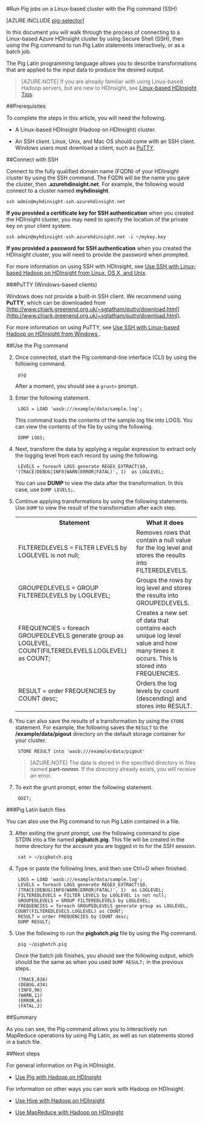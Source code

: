 <properties
   pageTitle="Use Hadoop Pig with SSH on an HDInsight cluster | Microsoft Azure"
   description="Learn how connect to a Linux-based Hadoop cluster with SSH, and then use the Pig command to run Pig Latin statements interactively, or as a batch job."
   services="hdinsight"
   documentationCenter=""
   authors="Blackmist"
   manager="paulettm"
   editor="cgronlun"/>

<tags
   ms.service="hdinsight"
   ms.devlang="na"
   ms.topic="article"
   ms.tgt_pltfrm="na"
   ms.workload="big-data"
   ms.date="07/06/2015"
   ms.author="larryfr"/>

#Run Pig jobs on a Linux-based cluster with the Pig command (SSH)

[AZURE.INCLUDE [pig-selector](../../includes/hdinsight-selector-use-pig.md)]

In this document you will walk through the process of connecting to a Linux-based Azure HDInsight cluster by using Secure Shell (SSH), then using the Pig command to run Pig Latin statements interactively, or as a batch job.

The Pig Latin programming language allows you to describe transformations that are applied to the input data to produce the desired output.

> [AZURE.NOTE] If you are already familiar with using Linux-based Hadoop servers, but are new to HDInsight, see [Linux-based HDInsight Tips](hdinsight-hadoop-linux-information.md).

##<a id="prereq"></a>Prerequisites

To complete the steps in this article, you will need the following.

* A Linux-based HDInsight (Hadoop on HDInsight) cluster.

* An SSH client. Linux, Unix, and Mac OS should come with an SSH client. Windows users must download a client, such as [PuTTY](http://www.chiark.greenend.org.uk/~sgtatham/putty/download.html).

##<a id="ssh"></a>Connect with SSH

Connect to the fully qualified domain name (FQDN) of your HDInsight cluster by using the SSH command. The FQDN will be the name you gave the cluster, then **.azurehdinsight.net**. For example, the following would connect to a cluster named **myhdinsight**.

	ssh admin@myhdinsight-ssh.azurehdinsight.net

**If you provided a certificate key for SSH authentication** when you created the HDInsight cluster, you may need to specify the location of the private key on your client system.

	ssh admin@myhdinsight-ssh.azurehdinsight.net -i ~/mykey.key

**If you provided a password for SSH authentication** when you created the HDInsight cluster, you will need to provide the password when prompted.

For more information on using SSH with HDInsight, see [Use SSH with Linux-based Hadoop on HDInsight from Linux, OS X, and Unix](hdinsight-hadoop-linux-use-ssh-unix.md).

###PuTTY (Windows-based clients)

Windows does not provide a built-in SSH client. We recommend using **PuTTY**, which can be downloaded from [http://www.chiark.greenend.org.uk/~sgtatham/putty/download.html](http://www.chiark.greenend.org.uk/~sgtatham/putty/download.html).

For more information on using PuTTY, see [Use SSH with Linux-based Hadoop on HDInsight from Windows ](hdinsight-hadoop-linux-use-ssh-windows.md).

##<a id="pig"></a>Use the Pig command

2. Once connected, start the Pig command-line interface (CLI) by using the following command.

        pig

	After a moment, you should see a `grunt>` prompt.

3. Enter the following statement.

		LOGS = LOAD 'wasb:///example/data/sample.log';

	This command loads the contents of the sample.log file into LOGS. You can view the contents of the file by using the following.

		DUMP LOGS;

4. Next, transform the data by applying a regular expression to extract only the logging level from each record by using the following.

		LEVELS = foreach LOGS generate REGEX_EXTRACT($0, '(TRACE|DEBUG|INFO|WARN|ERROR|FATAL)', 1)  as LOGLEVEL;

	You can use **DUMP** to view the data after the transformation. In this case, use `DUMP LEVELS;`.

5. Continue applying transformations by using the following statements. Use `DUMP` to view the result of the transformation after each step.

	<table>
	<tr>
	<th>Statement</th><th>What it does</th>
	</tr>
	<tr>
	<td>FILTEREDLEVELS = FILTER LEVELS by LOGLEVEL is not null;</td><td>Removes rows that contain a null value for the log level and stores the results into FILTEREDLEVELS.</td>
	</tr>
	<tr>
	<td>GROUPEDLEVELS = GROUP FILTEREDLEVELS by LOGLEVEL;</td><td>Groups the rows by log level and stores the results into GROUPEDLEVELS.</td>
	</tr>
	<tr>
	<td>FREQUENCIES = foreach GROUPEDLEVELS generate group as LOGLEVEL, COUNT(FILTEREDLEVELS.LOGLEVEL) as COUNT;</td><td>Creates a new set of data that contains each unique log level value and how many times it occurs. This is stored into FREQUENCIES.</td>
	</tr>
	<tr>
	<td>RESULT = order FREQUENCIES by COUNT desc;</td><td>Orders the log levels by count (descending) and stores into RESULT.</td>
	</tr>
	</table>

6. You can also save the results of a transformation by using the `STORE` statement. For example, the following saves the `RESULT` to the **/example/data/pigout** directory on the default storage container for your cluster.

		STORE RESULT into 'wasb:///example/data/pigout'

	> [AZURE.NOTE] The data is stored in the specified directory in files named **part-nnnnn**. If the directory already exists, you will receive an error.

7. To exit the grunt prompt, enter the following statement.

		QUIT;

###Pig Latin batch files

You can also use the Pig command to run Pig Latin contained in a file.

3. After exiting the grunt prompt, use the following command to pipe STDIN into a file named **pigbatch.pig**. This file will be created in the home directory for the account you are logged in to for the SSH session.

		cat > ~/pigbatch.pig

4. Type or paste the following lines, and then use Ctrl+D when finished.

		LOGS = LOAD 'wasb:///example/data/sample.log';
		LEVELS = foreach LOGS generate REGEX_EXTRACT($0, '(TRACE|DEBUG|INFO|WARN|ERROR|FATAL)', 1)  as LOGLEVEL;
		FILTEREDLEVELS = FILTER LEVELS by LOGLEVEL is not null;
		GROUPEDLEVELS = GROUP FILTEREDLEVELS by LOGLEVEL;
		FREQUENCIES = foreach GROUPEDLEVELS generate group as LOGLEVEL, COUNT(FILTEREDLEVELS.LOGLEVEL) as COUNT;
		RESULT = order FREQUENCIES by COUNT desc;
		DUMP RESULT;

5. Use the following to run the **pigbatch.pig** file by using the Pig command.

		pig ~/pigbatch.pig

	Once the batch job finishes, you should see the following output, which should be the same as when you used `DUMP RESULT;` in the previous steps.

		(TRACE,816)
		(DEBUG,434)
		(INFO,96)
		(WARN,11)
		(ERROR,6)
		(FATAL,2)

##<a id="summary"></a>Summary

As you can see, the Pig command allows you to interactively run MapReduce operations by using Pig Latin, as well as run statements stored in a batch file.

##<a id="nextsteps"></a>Next steps

For general information on Pig in HDInsight.

* [Use Pig with Hadoop on HDInsight](hdinsight-use-pig.md)

For information on other ways you can work with Hadoop on HDInsight.

* [Use Hive with Hadoop on HDInsight](hdinsight-use-hive.md)

* [Use MapReduce with Hadoop on HDInsight](hdinsight-use-mapreduce.md)
